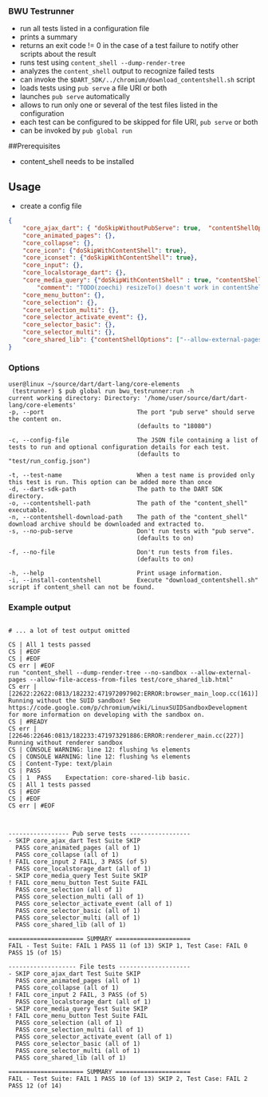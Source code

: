 ### BWU Testrunner

- run all tests listed in a configuration file
- prints a summary
- returns an exit code != 0 in the case of a test failure to notify other scripts about the result
- runs test using `content_shell --dump-render-tree`
- analyzes the `content_shell` output to recognize failed tests
- can invoke the `$DART_SDK/../chromium/download_contentshell.sh` script 
- loads tests using `pub serve` a file URI or both
- launches `pub serve` automatically
- allows to run only one or several of the test files listed in the configuration
- each test can be configured to be skipped for file URI, `pub serve` or both
- can be invoked by `pub global run`


##Prerequisites
- content_shell needs to be installed

## Usage

- create a config file

```json
{
    "core_ajax_dart": { "doSkipWithoutPubServe": true,  "contentShellOptions": ["--allow-external-pages", "--allow-file-access-from-files"] },
    "core_animated_pages": {},
    "core_collapse": {},
    "core_icon": {"doSkipWithContentShell": true},
    "core_iconset": {"doSkipWithContentShell": true},
    "core_input": {},
    "core_localstorage_dart": {},
    "core_media_query": {"doSkipWithContentShell" : true, "contentShellOptions": ["--disable-popup-blocking"],
        "comment": "TODO(zoechi) resizeTo() doesn't work in contentShell see https://code.google.com/p/dart/issues/detail?id=20273"},
    "core_menu_button": {},
    "core_selection": {},
    "core_selection_multi": {},
    "core_selector_activate_event": {},
    "core_selector_basic": {},
    "core_selector_multi": {},
    "core_shared_lib": {"contentShellOptions": ["--allow-external-pages", "--allow-file-access-from-files"]}
}
```

### Options
```
user@linux ~/source/dart/dart-lang/core-elements
 (testrunner) $ pub global run bwu_testrunner:run -h
current working directory: Directory: '/home/user/source/dart/dart-lang/core-elements'
-p, --port                          The port "pub serve" should serve the content on.
                                    (defaults to "18080")

-c, --config-file                   The JSON file containing a list of tests to run and optional configuration details for each test.
                                    (defaults to "test/run_config.json")

-t, --test-name                     When a test name is provided only this test is run. This option can be added more than once
-d, --dart-sdk-path                 The path to the DART SDK directory.
-o, --contentshell-path             The path of the "content_shell" executable.
-n, --contentshell-download-path    The path of the "content_shell" download archive should be downloaded and extracted to.
-s, --no-pub-serve                  Don't run tests with "pub serve".
                                    (defaults to on)

-f, --no-file                       Don't run tests from files.
                                    (defaults to on)

-h, --help                          Print usage information.
-i, --install-contentshell          Execute "download_contentshell.sh" script if content_shell can not be found.
```

### Example output

```

# ... a lot of test output omitted

CS | All 1 tests passed
CS | #EOF
CS | #EOF
CS err | #EOF
run "content_shell --dump-render-tree --no-sandbox --allow-external-pages --allow-file-access-from-files test/core_shared_lib.html"
CS err | [22622:22622:0813/182232:471972097902:ERROR:browser_main_loop.cc(161)] Running without the SUID sandbox! See https://code.google.com/p/chromium/wiki/LinuxSUIDSandboxDevelopment for more information on developing with the sandbox on.
CS | #READY
CS err | [22646:22646:0813/182233:471973291886:ERROR:renderer_main.cc(227)] Running without renderer sandbox
CS | CONSOLE WARNING: line 12: flushing %s elements
CS | CONSOLE WARNING: line 12: flushing %s elements
CS | Content-Type: text/plain
CS | PASS
CS | 1  PASS    Expectation: core-shared-lib basic.
CS | All 1 tests passed
CS | #EOF
CS | #EOF
CS err | #EOF



----------------- Pub serve tests -----------------
- SKIP core_ajax_dart Test Suite SKIP
  PASS core_animated_pages (all of 1)
  PASS core_collapse (all of 1)
! FAIL core_input 2 FAIL, 3 PASS (of 5)
  PASS core_localstorage_dart (all of 1)
- SKIP core_media_query Test Suite SKIP
! FAIL core_menu_button Test Suite FAIL
  PASS core_selection (all of 1)
  PASS core_selection_multi (all of 1)
  PASS core_selector_activate_event (all of 1)
  PASS core_selector_basic (all of 1)
  PASS core_selector_multi (all of 1)
  PASS core_shared_lib (all of 1)

===================== SUMMARY =====================
FAIL - Test Suite: FAIL 1 PASS 11 (of 13) SKIP 1, Test Case: FAIL 0 PASS 15 (of 15)

------------------- File tests --------------------
- SKIP core_ajax_dart Test Suite SKIP
  PASS core_animated_pages (all of 1)
  PASS core_collapse (all of 1)
! FAIL core_input 2 FAIL, 3 PASS (of 5)
  PASS core_localstorage_dart (all of 1)
- SKIP core_media_query Test Suite SKIP
! FAIL core_menu_button Test Suite FAIL
  PASS core_selection (all of 1)
  PASS core_selection_multi (all of 1)
  PASS core_selector_activate_event (all of 1)
  PASS core_selector_basic (all of 1)
  PASS core_selector_multi (all of 1)
  PASS core_shared_lib (all of 1)

===================== SUMMARY =====================
FAIL - Test Suite: FAIL 1 PASS 10 (of 13) SKIP 2, Test Case: FAIL 2 PASS 12 (of 14)
```

